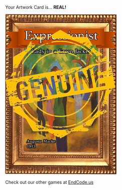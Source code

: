 Your Artwork Card is... 
  **REAL!**
 
 ![alt text](ArtworLady_in_a_Green_Jacket_Real[face,1].png?raw=true "Artwork Card")  
 
 
 
 
 
 Check out our other games at [EndCode.us](https://endcode.us/)